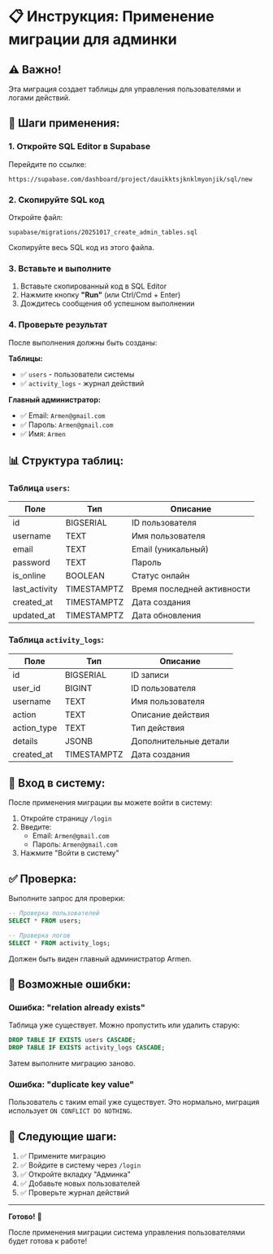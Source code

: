 # 📋 Инструкция: Применение миграции для админки

## ⚠️ Важно!

Эта миграция создает таблицы для управления пользователями и логами действий.

## 🔧 Шаги применения:

### 1. Откройте SQL Editor в Supabase

Перейдите по ссылке:
```
https://supabase.com/dashboard/project/dauikktsjknklmyonjik/sql/new
```

### 2. Скопируйте SQL код

Откройте файл:
```
supabase/migrations/20251017_create_admin_tables.sql
```

Скопируйте весь SQL код из этого файла.

### 3. Вставьте и выполните

1. Вставьте скопированный код в SQL Editor
2. Нажмите кнопку **"Run"** (или Ctrl/Cmd + Enter)
3. Дождитесь сообщения об успешном выполнении

### 4. Проверьте результат

После выполнения должны быть созданы:

**Таблицы:**
- ✅ `users` - пользователи системы
- ✅ `activity_logs` - журнал действий

**Главный администратор:**
- ✅ Email: `Armen@gmail.com`
- ✅ Пароль: `Armen@gmail.com`
- ✅ Имя: `Armen`

## 📊 Структура таблиц:

### Таблица `users`:

| Поле | Тип | Описание |
|------|-----|----------|
| id | BIGSERIAL | ID пользователя |
| username | TEXT | Имя пользователя |
| email | TEXT | Email (уникальный) |
| password | TEXT | Пароль |
| is_online | BOOLEAN | Статус онлайн |
| last_activity | TIMESTAMPTZ | Время последней активности |
| created_at | TIMESTAMPTZ | Дата создания |
| updated_at | TIMESTAMPTZ | Дата обновления |

### Таблица `activity_logs`:

| Поле | Тип | Описание |
|------|-----|----------|
| id | BIGSERIAL | ID записи |
| user_id | BIGINT | ID пользователя |
| username | TEXT | Имя пользователя |
| action | TEXT | Описание действия |
| action_type | TEXT | Тип действия |
| details | JSONB | Дополнительные детали |
| created_at | TIMESTAMPTZ | Дата создания |

## 🔐 Вход в систему:

После применения миграции вы можете войти в систему:

1. Откройте страницу `/login`
2. Введите:
   - Email: `Armen@gmail.com`
   - Пароль: `Armen@gmail.com`
3. Нажмите "Войти в систему"

## ✅ Проверка:

Выполните запрос для проверки:

```sql
-- Проверка пользователей
SELECT * FROM users;

-- Проверка логов
SELECT * FROM activity_logs;
```

Должен быть виден главный администратор Armen.

## 🚨 Возможные ошибки:

### Ошибка: "relation already exists"

Таблица уже существует. Можно пропустить или удалить старую:

```sql
DROP TABLE IF EXISTS users CASCADE;
DROP TABLE IF EXISTS activity_logs CASCADE;
```

Затем выполните миграцию заново.

### Ошибка: "duplicate key value"

Пользователь с таким email уже существует. Это нормально, миграция использует `ON CONFLICT DO NOTHING`.

## 📝 Следующие шаги:

1. ✅ Примените миграцию
2. ✅ Войдите в систему через `/login`
3. ✅ Откройте вкладку "Админка"
4. ✅ Добавьте новых пользователей
5. ✅ Проверьте журнал действий

---

**Готово!** 🎉

После применения миграции система управления пользователями будет готова к работе!
